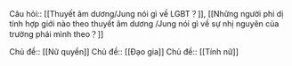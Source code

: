 Câu hỏi:: [[Thuyết âm dương/Jung nói gì về LGBT？]], [[Những người phi dị tính hợp giới nào theo thuyết âm dương /Jung nói gì về sự nhị nguyên của trường phái mình theo？]]

Chủ đề:: [[Nữ quyền]]
Chủ đề:: [[Đạo gia]]
Chủ đề:: [[Tính nữ]]